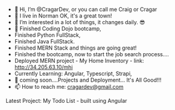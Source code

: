 - 👋 Hi, I’m @CragarDev, or you can call me Craig or Cragar
- 🚁 I live in Norman OK, it's a great town!
- 👀 I’m interested in a lot of things, it changes daily. 😎
- 🌱 Finished Coding Dojo bootcamp,
-    Finished Python FullStack,
-    Finished  Java FullStack.
-    Finished  MERN Stack and things are going great!
-    Finished the bootcamp, now to start the job search process....
-    Deployed MERN project - My Home Inventory - link: http://34.205.63.10/mhi
-    Currently Learning:  Angular, Typescript, Strapi, 
- 💞️ coming soon....Projects and Deployment... It's All Good!!!
- 📫 How to reach me: cragardev@gmail.com

Latest Project: My Todo List - built using Angular

<!---
CragarDev/CragarDev is a ✨ special ✨ repository because its `README.md` (this file) appears on your GitHub profile.
You can click the Preview link to take a look at your changes.
--->
